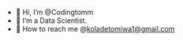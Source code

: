 - 👋 Hi, I’m @Codingtomm
- 👀 I’m a Data Scientist. 
- 🌱 How to reach me @koladetomiwa1@gmail.com

<!---
Codingtomm/Codingtomm is a ✨ special ✨ repository because its `README.md` (this file) appears on your GitHub profile.
You can click the Preview link to take a look at your changes.
--->
